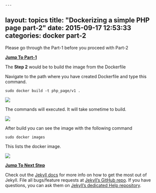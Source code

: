	---
layout: topics
title:  "Dockerizing a simple PHP page part-2"
date:   2015-09-17 12:53:33
categories: docker part-2
---
Please go through the Part-1 before you proceed with Part-2

**[Jump To Part-1][part-1]**

The **Step 2** would be to build the image from the Dockerfile

Navigate to the path where you have created Dockerfile and type this command.

	sudo docker build -t php_page/v1 .

<img src="{{site.baseurl}}/images/docker/php/php_docker_build.png"/>

The commands will executed. It will take sometime to build.

<img src="{{site.baseurl}}/images/docker/php/php_docker_build-1.png"/>

After build you can see the image with the following command

	sudo docker images

This lists the docker image.

<img src="{{site.baseurl}}/images/docker/php/php_docker_images.png"/>

**[Jump To Next Step][part-3]**

Check out the [Jekyll docs][jekyll] for more info on how to get the most out of Jekyll. File all bugs/feature requests at [Jekyll’s GitHub repo][jekyll-gh]. If you have questions, you can ask them on [Jekyll’s dedicated Help repository][jekyll-help].

[part-1]:      using-php.html
[part-3]:      using-php-3.html
[jekyll]:      http://jekyllrb.com
[jekyll-gh]:   https://github.com/jekyll/jekyll
[jekyll-help]: https://github.com/jekyll/jekyll-help
